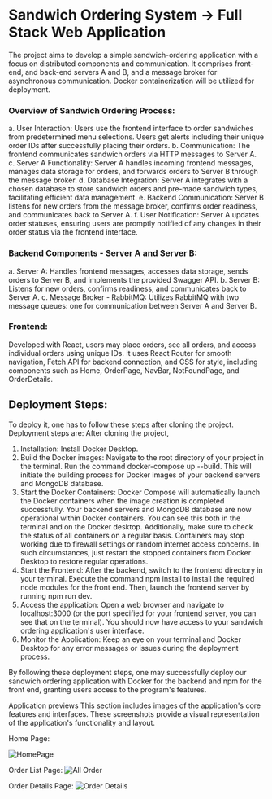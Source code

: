 # Sandwich Ordering System -> Full Stack Web Application

The project aims to develop a simple sandwich-ordering application with a focus on distributed components and communication. It comprises front-end, and back-end servers A and B, and a message broker for asynchronous communication. Docker containerization will be utilized for deployment.

### Overview of Sandwich Ordering Process:

a. User Interaction: Users use the frontend interface to order sandwiches from predetermined menu selections. Users get alerts including their unique order IDs after successfully placing their orders.
b. Communication: The frontend communicates sandwich orders via HTTP messages to Server A.
c. Server A Functionality: Server A handles incoming frontend messages, manages data storage for orders, and forwards orders to Server B through the message broker.
d. Database Integration: Server A integrates with a chosen database to store sandwich orders and pre-made sandwich types, facilitating efficient data management.
e. Backend Communication: Server B listens for new orders from the message broker, confirms order readiness, and communicates back to Server A.
f. User Notification: Server A updates order statuses, ensuring users are promptly notified of any changes in their order status via the frontend interface.


### Backend Components - Server A and Server B:

a. Server A: Handles frontend messages, accesses data storage, sends orders to Server B, and implements the provided Swagger API.
b. Server B: Listens for new orders, confirms readiness, and communicates back to Server A.
c. Message Broker - RabbitMQ: Utilizes RabbitMQ with two message queues: one for communication between Server A and Server B.

### Frontend:
Developed with React, users may place orders, see all orders, and access individual orders using unique IDs. It uses React Router for smooth navigation, Fetch API for backend connection, and CSS for style, including components such as Home, OrderPage, NavBar, NotFoundPage, and OrderDetails.


## Deployment Steps: 

To deploy it, one has to follow these steps after cloning the project.
Deployment steps are: 
After cloning the project, 
1. Installation: Install Docker Desktop.
2. Build the Docker images: Navigate to the root directory of your project in the terminal. Run the command docker-compose up --build. This will initiate the building process for Docker images of your backend servers and MongoDB database.
3. Start the Docker Containers: Docker Compose will automatically launch the Docker containers when the image creation is completed successfully. Your backend servers and MongoDB database are now operational within Docker containers. You can see this both in the terminal and on the Docker desktop. Additionally, make sure to check the status of all containers on a regular basis. Containers may stop working due to firewall settings or random internet access concerns. In such circumstances, just restart the stopped containers from Docker Desktop to restore regular operations.
4. Start the Frontend: After the backend, switch to the frontend directory in your terminal. Execute the command npm install to install the required node modules for the front end. Then, launch the frontend server by running npm run dev.
5. Access the application: Open a web browser and navigate to localhost:3000 (or the port specified for your frontend server, you can see that on the terminal). You should now have access to your sandwich ordering application's user interface.
6. Monitor the Application: Keep an eye on your terminal and Docker Desktop for any error messages or issues during the deployment process. 

By following these deployment steps, one may successfully deploy our sandwich ordering application with Docker for the backend and npm for the front end, granting users access to the program's features.

Application previews
This section includes images of the application's core features and interfaces. These screenshots provide a visual representation of the application's functionality and layout.

Home Page: 

![HomePage](https://github.com/AnisulMahmud/SandwichHub--Sandwich-Ordering-System/assets/52384280/2c3df90e-18d8-4a30-9206-a3c82633746e)

Order List Page: 
![All Order](https://github.com/AnisulMahmud/SandwichHub--Sandwich-Ordering-System/assets/52384280/66ff5c50-5731-490d-8edc-49167ac17430)

Order Details Page: 
![Order Details](https://github.com/AnisulMahmud/SandwichHub--Sandwich-Ordering-System/assets/52384280/e57ccfdf-4cbe-441b-baa1-fecc6dfd91c5)
